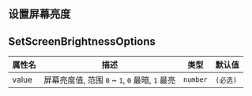 ## 设置屏幕亮度

<code src="./setScreenBrightness.tsx"></code>

## SetScreenBrightnessOptions

| 属性名 | 描述 | 类型 | 默认值 |
| ---- | ---- | ---- | ---- |
| value | 屏幕亮度值, 范围 `0` ~ `1`, `0` 最暗, `1` 最亮 | `number` | `(必选)` |
